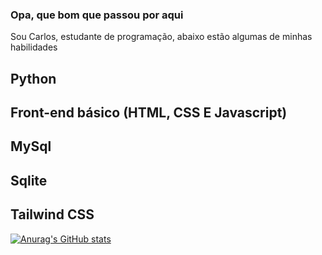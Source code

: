 ### Opa, que bom que passou por aqui

Sou Carlos, estudante de programação, abaixo estão algumas de minhas habilidades

## Python
## Front-end básico (HTML, CSS E Javascript)
## MySql
## Sqlite
## Tailwind CSS

[![Anurag's GitHub stats](https://github-readme-stats.vercel.app/api?username=CarlosEduardoAD)](https://github.com/anuraghazra/github-readme-stats)

